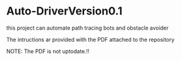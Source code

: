 # Auto-DriverVersion0.1
this project can automate path tracing bots and obstacle avoider


The intructions ar provided with the PDF attached to the repository

NOTE: The PDF is not uptodate.!! 
